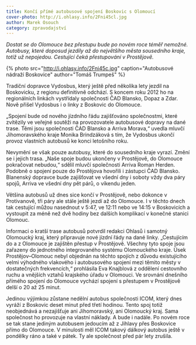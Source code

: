 ```yaml
---
title: Končí přímé autobusové spojení Boskovic s Olomoucí
cover-photo: http://i.ohlasy.info/2Fni45cl.jpg
author: Marek Osouch
category: zpravodajství
---
```


*Dostat se do Olomouce bez přestupu bude po novém roce téměř nemožné. Autobusy, které doposud jezdily až do největšího města sousedního kraje, totiž už nepojedou. Cestující čeká přestupování v Prostějově.*

{% photo src="http://i.ohlasy.info/2Fni45c.jpg" caption="Autobusové nádraží Boskovice" author="Tomáš Trumpeš" %}

Tradiční dopravce Vydosbus, který ještě před několika lety jezdil na Boskovicku, z regionu definitivně odchází. S koncem roku 2012 ho na regionálních linkách vystřídaly společnosti ČAD Blansko, Dopaz a Zdar. Nově přišel Vydosbus i o linky z Boskovic do Olomouce.

„Spojení bude od nového jízdního řádu zajišťováno společnostmi, které zvítězily ve veřejné soutěži na provozovatele autobusové dopravy na dané trase. Těmi jsou společnosti ČAD Blansko a Arriva Morava,“ uvedla mluvčí Jihomoravského kraje Monika Brindzáková s tím, že Vydosbus ukončí provoz vlastních autobusů ke konci letošního roku.

Nevymění se však pouze autobusy, které do sousedního kraje vyrazí. Změní se i jejich trasa. „Naše spoje budou ukončeny v Prostějově, do Olomouce pokračovat nebudou,“ sdělil mluvčí společnosti Arriva Roman Herden. Podobně o spojení pouze do Prostějova hovořili i zástupci ČAD Blansko. Blanenský dopravce bude zajišťovat ve všední dny i soboty vždy dva páry spojů, Arriva ve všední dny pět párů, o víkendu jeden.

Většina autobusů už dnes sice končí v Prostějově, nebo dokonce v Protivanově, tři páry ale stále ještě jezdí až do Olomouce. I v těchto dnech tak cestující můžou nasednout v 5:47, ve 12:11 nebo ve 14:15 v Boskovicích a vystoupit za méně než dvě hodiny bez dalších komplikací v konečné stanici Olomouc.

Informaci o kratší trase autobusů potvrdil redakci Ohlasů i samotný Olomoucký kraj, který připravuje nové jízdní řády na dané linky. „Cestujícím do a z Olomouce je zajištěn přestup v Prostějově. Všechny tyto spoje jsou zařazeny do jednotného integrovaného systému Olomouckého kraje. Úsek Prostějov–Olomouc nebyl objednán na těchto spojích z důvodu existujícího velmi výhodného vlakového i autobusového spojení mezi těmito městy v dostatečných frekvencích,“ prohlásila Eva Knajblová z oddělení cestovního ruchu a vnějších vztahů krajského úřadu v Olomouci. Ve srovnání dnešního přímého spojení do Olomouce vychází spojení s přestupem v Prostějově delší o 20 až 25 minut.

Jedinou výjimkou zůstane nedělní autobus společnosti ICOM, který dnes vyráží z Boskovic deset minut před třetí hodinou. Tento spoj totiž neobjednává a nezajišťuje ani Jihomoravský, ani Olomoucký kraj. Sama společnost ho provozuje na vlastní náklady. A bude i nadále. Po novém roce se tak stane jediným autobusem jedoucím až z Jihlavy přes Boskovice přímo do Olomouce. V minulosti měl ICOM takový dálkový autobus ještě v pondělky ráno a také v pátek. Ty ale společnost před pár lety zrušila.
